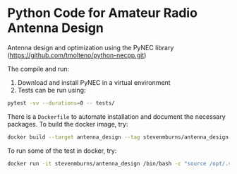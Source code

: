 # Python Code for Amateur Radio Antenna Design

Antenna design and optimization using the PyNEC library (https://github.com/tmolteno/python-necpp.git)

The compile and run:

1. Download and install PyNEC in a virtual environment
2. Tests can be run using:
```bash
pytest -vv --durations=0 -- tests/
```

There is a `Dockerfile` to automate installation and document the necessary packages.
To build the docker image, try:
```bash
docker build --target antenna_design --tag stevenmburns/antenna_design .
```
To run some of the test in docker, try:
```bash
docker run -it stevenmburns/antenna_design /bin/bash -c "source /opt/.venv/bin/activate && cd /opt/antenna_design && pytest -vv --durations=0 -- tests/test_dipole.py tests/test_invvee.py" 
```


